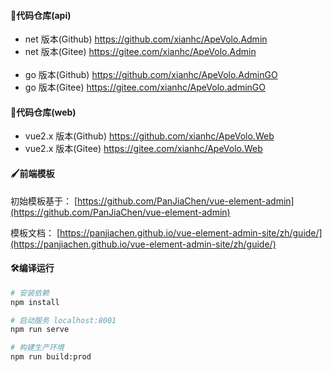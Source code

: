 #### 💒代码仓库(api)
- net 版本(Github) <a href="https://github.com/xianhc/ApeVolo.Admin" target="_blank">https://github.com/xianhc/ApeVolo.Admin</a>
- net 版本(Gitee) <a href="https://gitee.com/xianhc/ApeVolo.Admin" target="_blank">https://gitee.com/xianhc/ApeVolo.Admin</a>
<br><br>
- go 版本(Github) <a href="https://github.com/xianhc/ApeVolo.AdminGO" target="_blank">https://github.com/xianhc/ApeVolo.AdminGO</a>
- go 版本(Gitee) <a href="https://gitee.com/xianhc/ApeVolo.AdminGO" target="_blank">https://gitee.com/xianhc/ApeVolo.adminGO</a>

#### 💒代码仓库(web)
- vue2.x 版本(Github) <a href="https://github.com/xianhc/ApeVolo.Web" target="_blank">https://github.com/xianhc/ApeVolo.Web</a>
- vue2.x 版本(Gitee) <a href="https://gitee.com/xianhc/ApeVolo.Web" target="_blank">https://gitee.com/xianhc/ApeVolo.Web</a>

#### 🖌️前端模板

初始模板基于： [https://github.com/PanJiaChen/vue-element-admin](https://github.com/PanJiaChen/vue-element-admin)

模板文档： [https://panjiachen.github.io/vue-element-admin-site/zh/guide/](https://panjiachen.github.io/vue-element-admin-site/zh/guide/)

#### 🛠️编译运行
``` bash
# 安装依赖
npm install

# 启动服务 localhost:8001
npm run serve

# 构建生产环境
npm run build:prod
```